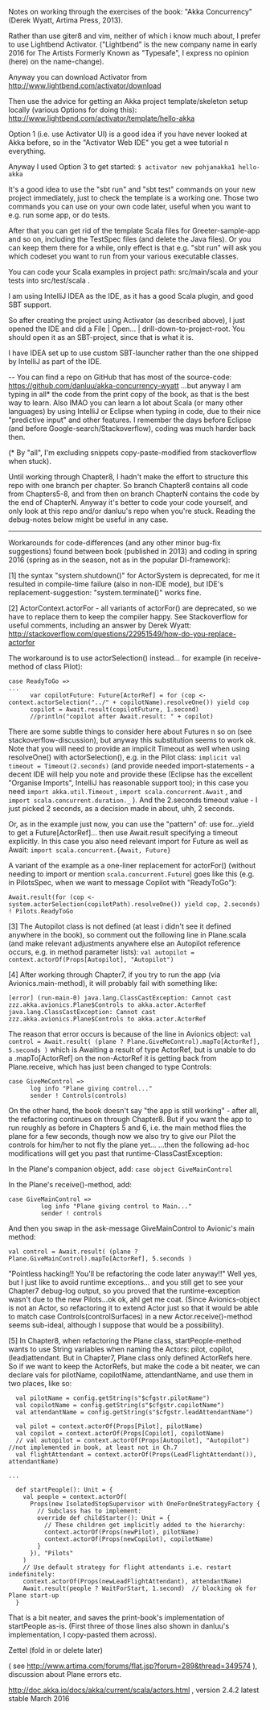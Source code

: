 Notes on working through the exercises of the book: "Akka Concurrency" (Derek Wyatt, Artima Press, 2013).

Rather than use giter8 and vim, neither of which i know much about, I prefer to use Lightbend Activator. ("Lightbend" is the new company name in early 2016 for The Artists Formerly Known as "Typesafe", I express no opinion (here) on the name-change).

Anyway you can download Activator from http://www.lightbend.com/activator/download

Then use the advice for getting an Akka project template/skeleton setup locally (various Options for doing this):
http://www.lightbend.com/activator/template/hello-akka

Option 1 (i.e. use Activator UI) is a good idea if you have never looked at Akka before, so in the "Activator Web IDE" you get a wee tutorial n everything.

Anyway I used Option 3 to get started:
```$ activator new pohjanakka1 hello-akka```

It's a good idea to use the "sbt run" and "sbt test" commands on your new project immediately, just to check the template is a working one. Those two commands you can use on your own code later, useful when you want to e.g. run some app, or do tests.

After that you can get rid of the template Scala files for Greeter-sample-app and so on, including the TestSpec files (and delete the Java files). Or you can keep them there for a while, only effect is that e.g. "sbt run" will ask you which codeset you want to run from your various executable classes.

You can code your Scala examples in project path: src/main/scala and your tests into src/test/scala .

I am using IntelliJ IDEA as the IDE, as it has a good Scala plugin, and good SBT support.

So after creating the project using Activator (as described above), I just opened the IDE and did a File | Open... | drill-down-to-project-root. You should open it as an SBT-project, since that is what it is.

I have IDEA set up to use custom SBT-launcher rather than the one shipped by IntelliJ as part of the IDE.

--
You can find a repo on GitHub that has most of the source-code:
https://github.com/danluu/akka-concurrency-wyatt
...but anyway I am typing in all* the code from the print copy of the book, as that is the best way to learn. Also IMAO you can learn a lot about Scala (or many other languages) by using IntelliJ or Eclipse when typing in code, due to their nice "predictive input" and other features. I remember the days before Eclipse (and before Google-search/Stackoverflow), coding was much harder back then.

(* By "all", I'm excluding snippets copy-paste-modified from stackoverflow when stuck).

Until working through Chapter8, I hadn't make the effort to structure this repo with one branch per chapter. So branch Chapter8 contains all code from Chapters5-8, and from then on branch ChapterN contains the code by the end of ChapterN. Anyway it's better to code your code yourself, and only look at this repo and/or danluu's repo when you're stuck. Reading the debug-notes below might be useful in any case.

---
Workarounds for code-differences (and any other minor bug-fix suggestions) found between book (published in 2013) and coding in spring 2016 (spring as in the season, not as in the popular DI-framework):

[1] the syntax "system.shutdown()" for ActorSystem is deprecated, for me it resulted in compile-time failure (also in non-IDE mode), but IDE's replacement-suggestion: "system.terminate()" works fine.


[2] ActorContext.actorFor - all variants of actorFor() are deprecated, so we have to replace them to keep the compiler happy. See Stackoverflow for useful comments, including an answer by Derek Wyatt:
http://stackoverflow.com/questions/22951549/how-do-you-replace-actorfor

The workaround is to use actorSelection() instead... for example (in receive-method of class Pilot):
```
case ReadyToGo => 
...
      var copilotFuture: Future[ActorRef] = for (cop <- context.actorSelection("../" + copilotName).resolveOne()) yield cop
      copilot = Await.result(copilotFuture, 1.second)
      //println("copilot after Await.result: " + copilot)
```
There are some subtle things to consider here about Futures n so on (see stackoverflow-discussion), but anyway this substitution seems to work ok. Note that you will need to provide an implicit Timeout as well when using resolveOne() with actorSelection(), e.g. in the Pilot class:
```implicit val timeout = Timeout(2.seconds)``` (and provide needed import-statements - a decent IDE will help you note and provide these (Eclipse has the excellent "Organise Imports", IntelliJ has reasonable support too); in this case you need ```import akka.util.Timeout``` , ```import scala.concurrent.Await``` , and  ```import scala.concurrent.duration._``` ). And the 2.seconds timeout value - I just picked 2 seconds, as a decision made in about, uhh, 2 seconds. 

Or, as in the example just now, you can use the "pattern" of: use for...yield to get a Future[ActorRef]... then use Await.result specifying a timeout explicitly. In this case you also need relevant import for Future as well as Await: ```import scala.concurrent.{Await, Future}``` 

A variant of the example as a one-liner replacement for actorFor() (without needing to import or mention ```scala.concurrent.Future```) goes like this (e.g. in PilotsSpec, when we want to message Copilot with "ReadyToGo"): 

```Await.result(for (cop <- system.actorSelection(copilotPath).resolveOne()) yield cop, 2.seconds) ! Pilots.ReadyToGo``` 


[3] The Autopilot class is not defined (at least i didn't see it defined anywhere in the book), so comment out the following line in Plane.scala (and make relevant adjustments anywhere else an Autopilot reference occurs, e.g. in method parameter lists):
```val autopilot = context.actorOf(Props[Autopilot], "Autopilot")```


[4] After working through Chapter7, if you try to run the app (via Avionics.main-method), it will probably fail with something like:
```
[error] (run-main-0) java.lang.ClassCastException: Cannot cast zzz.akka.avionics.Plane$Controls to akka.actor.ActorRef
java.lang.ClassCastException: Cannot cast zzz.akka.avionics.Plane$Controls to akka.actor.ActorRef
```
The reason that error occurs is because of the line in Avionics object:
```val control = Await.result( (plane ? Plane.GiveMeControl).mapTo[ActorRef], 5.seconds )```
which is Awaiting a result of type ActorRef, but is unable to do a .mapTo[ActorRef] on the non-ActorRef it is getting back from Plane.receive, which has just been changed to type Controls:
```
case GiveMeControl =>
      log info "Plane giving control..."
      sender ! Controls(controls) 
```

On the other hand, the book doesn't say "the app is still working" - after all, the refactoring continues on through Chapter8. But if you want the app to run roughly as before in Chapters 5 and 6, i.e. the main method flies the plane for a few seconds, though now we also try to give our Pilot the controls for him/her to not fly the plane yet... 
...then the following ad-hoc modifications will get you past that runtime-ClassCastException:

In the Plane's companion object, add: ```case object GiveMainControl```

In the Plane's receive()-method, add: 
```
case GiveMainControl =>
         log info "Plane giving control to Main..."
         sender ! controls
```      
And then you swap in the ask-message GiveMainControl to Avionic's main method:
 
```val control = Await.result( (plane ? Plane.GiveMainControl).mapTo[ActorRef], 5.seconds )```

"Pointless hacking!! You'll be refactoring the code later anyway!!" Well yes, but I just like to avoid runtime exceptions... and you still get to see your Chapter7 debug-log output, so you proved that the runtime-exception wasn't due to the new Pilots...ok ok, ahl get me coat.
(Since Avionics-object is not an Actor, so refactoring it to extend Actor just so that it would be able to match case Controls(controlSurfaces) in a new Actor.receive()-method seems sub-ideal, although I suppose that would be a possibility).

[5] In Chapter8, when refactoring the Plane class, startPeople-method wants to use String variables when naming the Actors: pilot, copilot, (lead)attendant.
But in Chapter7, Plane class only defined ActorRefs here. So if we want to keep the ActorRefs, but make the code a bit neater, we can declare vals for pilotName, copilotName, attendantName, and use them in two places, like so:
```
  val pilotName = config.getString(s"$cfgstr.pilotName")
  val copilotName = config.getString(s"$cfgstr.copilotName")
  val attendantName = config.getString(s"$cfgstr.leadAttendantName")

  val pilot = context.actorOf(Props[Pilot], pilotName)
  val copilot = context.actorOf(Props[Copilot], copilotName)
  // val autopilot = context.actorOf(Props[Autopilot], "Autopilot")  //not implemented in book, at least not in Ch.7
  val flightAttendant = context.actorOf(Props(LeadFlightAttendant()), attendantName)

...

  def startPeople(): Unit = {
    val people = context.actorOf(
      Props(new IsolatedStopSupervisor with OneForOneStrategyFactory {
        // Subclass has to implement:
        override def childStarter(): Unit = {
          // These children get implicitly added to the hierarchy:
          context.actorOf(Props(newPilot), pilotName)
          context.actorOf(Props(newCopilot), copilotName)
        }
      }), "Pilots"
    )
    // Use default strategy for flight attendants i.e. restart indefinitely:
    context.actorOf(Props(newLeadFlightAttendant), attendantName)
    Await.result(people ? WaitForStart, 1.second)  // blocking ok for Plane start-up
  }
```  

That is a bit neater, and saves the print-book's implementation of startPeople as-is. (First three of those lines also shown in danluu's implementation, I copy-pasted them across).



Zettel (fold in or delete later)

( see  http://www.artima.com/forums/flat.jsp?forum=289&thread=349574 ), discussion about Plane errors etc.

http://doc.akka.io/docs/akka/current/scala/actors.html  , version 2.4.2 latest stable March 2016
